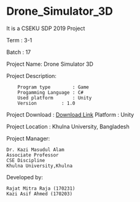 # Drone_Simulator_3D
It is a CSEKU SDP 2019 Project 

Term : 3-1
 
Batch : 17

Project Name: Drone Simulator 3D

    
Project Description: 

		Program type        : Game 
		Progamming Language : C#
		Used platform 	    : Unity
		Version		    : 1.0	
		
		 
Project Download :
	[Download Link](https://drive.google.com/file/d/12X7rgaF3_XrwHWwwsjqelp36zL5VJqoh/view?usp=sharing)
Platform : Unity

Project Location : Khulna University, Bangladesh

Project Manager:
	
	Dr. Kazi Masudul Alam
	Associate Professor
	CSE Discipline
	Khulna University,Khulna

	      

   
  
Developed by:

	Rajat Mitra Raja (170231)
	Kazi Asif Ahmed (170203)
	

	
